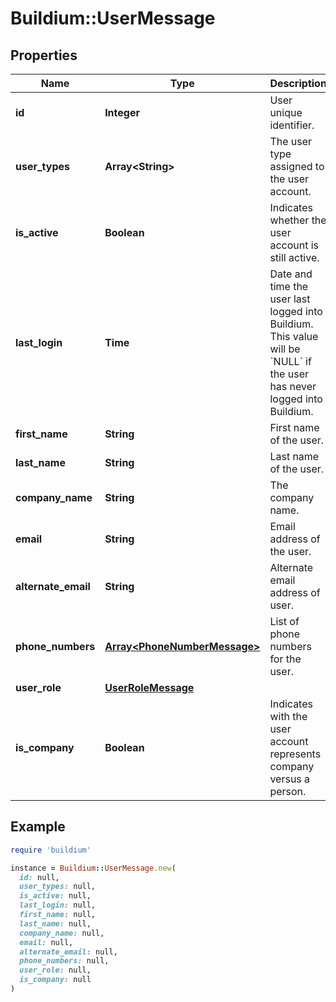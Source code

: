 # Buildium::UserMessage

## Properties

| Name | Type | Description | Notes |
| ---- | ---- | ----------- | ----- |
| **id** | **Integer** | User unique identifier. | [optional] |
| **user_types** | **Array&lt;String&gt;** | The user type assigned to the user account. | [optional] |
| **is_active** | **Boolean** | Indicates whether the user account is still active. | [optional] |
| **last_login** | **Time** | Date and time the user last logged into Buildium. This value will be &#x60;NULL&#x60; if the user has never logged into Buildium. | [optional] |
| **first_name** | **String** | First name of the user. | [optional] |
| **last_name** | **String** | Last name of the user. | [optional] |
| **company_name** | **String** | The company name. | [optional] |
| **email** | **String** | Email address of the user. | [optional] |
| **alternate_email** | **String** | Alternate email address of user. | [optional] |
| **phone_numbers** | [**Array&lt;PhoneNumberMessage&gt;**](PhoneNumberMessage.md) | List of phone numbers for the user. | [optional] |
| **user_role** | [**UserRoleMessage**](UserRoleMessage.md) |  | [optional] |
| **is_company** | **Boolean** | Indicates with the user account represents company versus a person. | [optional] |

## Example

```ruby
require 'buildium'

instance = Buildium::UserMessage.new(
  id: null,
  user_types: null,
  is_active: null,
  last_login: null,
  first_name: null,
  last_name: null,
  company_name: null,
  email: null,
  alternate_email: null,
  phone_numbers: null,
  user_role: null,
  is_company: null
)
```

